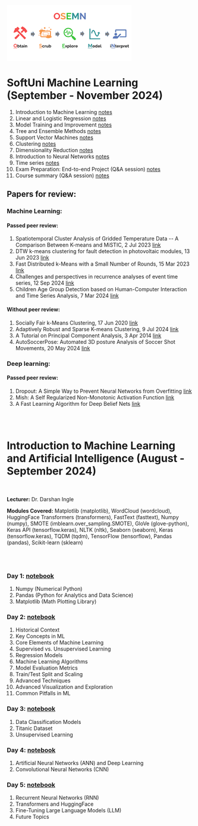![alt text](ML_AI_notes_Aug_Sep_24/image.png)

# **SoftUni Machine Learning (September - November 2024)**

1. Introduction to Machine Learning [notes](Machine_Learning_SoftUni_Sep_Nov_24/01.Introduction_to_Machine_Learning/notes.ipynb)
2. Linear and Logistic Regression [notes](Machine_Learning_SoftUni_Sep_Nov_24/02.Linear_and_Logistic_Regressions/notes.ipynb)
3. Model Training and Improvement [notes](Machine_Learning_SoftUni_Sep_Nov_24/03.Model_Training_and_Improvement/notes.ipynb)
4. Tree and Ensemble Methods [notes](#)
5. Support Vector Machines [notes](#)
6. Clustering [notes](#)
7. Dimensionality Reduction [notes](#)
8. Introduction to Neural Networks [notes](#)
9. Time series [notes](#)
10. Exam Preparation: End-to-end Project (Q&A session) [notes](#)
11. Course summary (Q&A session) [notes](#)

## Papers for review:
### Machine Learning:
#### Passed peer review:
1. Spatiotemporal Cluster Analysis of Gridded Temperature Data -- A Comparison Between K-means and MiSTIC, 2 Jul 2023 [link](https://arxiv.org/abs/2307.00480)
2. DTW k-means clustering for fault detection in photovoltaic modules, 13 Jun 2023 [link](https://arxiv.org/abs/2306.08003)
3. Fast Distributed k-Means with a Small Number of Rounds, 15 Mar 2023 [link](https://arxiv.org/abs/2201.13217)
4. Challenges and perspectives in recurrence analyses of event time series, 12 Sep 2024  [link](https://arxiv.org/abs/2409.08398)
4. Children Age Group Detection based on Human-Computer Interaction and Time Series Analysis, 7 Mar 2024  [link](https://arxiv.org/abs/2403.04574)
#### Without peer review:
1. Socially Fair k-Means Clustering, 17 Jun 2020 [link](https://paperswithcode.com/paper/fair-k-means-clustering)
2. Adaptively Robust and Sparse K-means Clustering, 9 Jul 2024 [link](https://paperswithcode.com/paper/adaptively-robust-and-sparse-k-means)
3. A Tutorial on Principal Component Analysis, 3 Apr 2014 [link](https://paperswithcode.com/paper/a-tutorial-on-principal-component-analysis)
4. AutoSoccerPose: Automated 3D posture Analysis of Soccer Shot Movements, 20 May 2024  [link](https://paperswithcode.com/paper/autosoccerpose-automated-3d-posture-analysis)

### Deep learning:
#### Passed peer review:
1. Dropout: A Simple Way to Prevent Neural Networks from Overfitting [link](chrome-extension://efaidnbmnnnibpcajpcglclefindmkaj/https://www.cs.toronto.edu/~rsalakhu/papers/srivastava14a.pdf)
2. Mish: A Self Regularized Non-Monotonic Activation Function [link](https://arxiv.org/abs/1908.08681)
3. A Fast Learning Algorithm for Deep Belief Nets [link](https://www.cs.toronto.edu/~hinton/absps/fastnc.pdf)
<br>
<br>

# **Introduction to Machine Learning and Artificial Intelligence (August - September 2024)**
<br>

**Lecturer:** Dr. Darshan Ingle

**Modules Covered:**
Matplotlib (matplotlib), WordCloud (wordcloud), HuggingFace Transformers (transformers), FastText (fasttext), Numpy (numpy), SMOTE (imblearn.over_sampling.SMOTE), GloVe (glove-python), Keras API (tensorflow.keras), NLTK (nltk), Seaborn (seaborn), Keras (tensorflow.keras), TQDM (tqdm), TensorFlow (tensorflow), Pandas (pandas), Scikit-learn (sklearn)

<br>
<br>

### Day 1: [notebook](ML_AI_notes_Aug_Sep_24/day_1.ipynb)
1. Numpy (Numerical Python)
2. Pandas (Python for Analytics and Data Science)
3. Matplotlib (Math Plotting Library)
### Day 2: [notebook](ML_AI_notes_Aug_Sep_24/day_2.ipynb)
1. Historical Context
2. Key Concepts in ML
3. Core Elements of Machine Learning
4. Supervised vs. Unsupervised Learning
5. Regression Models
6. Machine Learning Algorithms
7. Model Evaluation Metrics
8. Train/Test Split and Scaling
9. Advanced Techniques
10. Advanced Visualization and Exploration
11. Common Pitfalls in ML
### Day 3: [notebook](ML_AI_notes_Aug_Sep_24/day_3.ipynb)
1. Data Classification Models
2. Titanic Dataset
4. Unsupervised Learning
### Day 4: [notebook](ML_AI_notes_Aug_Sep_24/day_4.ipynb)
1. Artificial Neural Networks (ANN) and Deep Learning
2. Convolutional Neural Networks (CNN)
### Day 5: [notebook](ML_AI_notes_Aug_Sep_24/day_5.ipynb)
1. Recurrent Neural Networks (RNN)
2. Transformers and HuggingFace
3. Fine-Tuning Large Language Models (LLM)
4. Future Topics